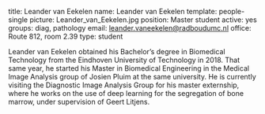 title: Leander van Eekelen
name: Leander van Eekelen
template: people-single
picture: Leander_van_Eekelen.jpg
position: Master student
active: yes
groups: diag, pathology
email: leander.vaneekelen@radboudumc.nl
office: Route 812, room 2.39
type: student

Leander van Eekelen obtained his Bachelor’s degree in Biomedical Technology from the Eindhoven University of Technology in 2018. That same year, he started his Master in Biomedical Engineering in the Medical Image Analysis group of Josien Pluim at the same university. He is currently visiting the Diagnostic Image Analysis Group for his master externship, where he works on the use of deep learning for the segregation of bone marrow, under supervision of Geert Litjens.
